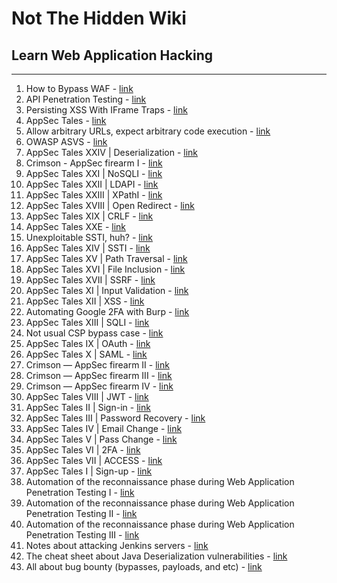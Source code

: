 # Not The Hidden Wiki

## Learn Web Application Hacking
-----

1. How to Bypass WAF - [link](https://hacken.io/discover/how-to-bypass-waf-hackenproof-cheat-sheet/#5_Mixed_Encoding_Technique)
2. API Penetration Testing - [link](https://www.apisecuniversity.com/courses/api-penetration-testing)
3. Persisting XSS With IFrame Traps - [link](https://www.trustedsec.com/blog/persisting-xss-with-iframe-traps)
4. AppSec Tales - [link](https://karol-mazurek95.medium.com/list/appsec-tales-c709435a44d0)
5. Allow arbitrary URLs, expect arbitrary code execution - [link](https://positive.security/blog/url-open-rce)
6. OWASP ASVS - [link](https://owasp.org/www-pdf-archive/OWASP_Application_Security_Verification_Standard_4.0-en.pdf)
7. AppSec Tales XXIV | Deserialization - [link](https://karol-mazurek95.medium.com/appsec-tales-xxiv-deserialization-841d6bfaa710?sk=v2%2F85af11fc-21bb-4d6f-97e6-43505a415c60)
8. Crimson - AppSec firearm I - [link](https://karol-mazurek95.medium.com/crimson-appsec-firearm-i-bc242a2a910?sk=v2%2F814fe456-f268-407e-a9ab-b7b41d7ae938)
9. AppSec Tales XXI | NoSQLI - [link](https://karol-mazurek95.medium.com/appsec-tales-xxi-nosqli-afeb4313c6e3?sk=v2%2F61f762bf-c211-4498-928a-c7c6e6c2e0cf)
10. AppSec Tales XXII | LDAPI - [link](https://karol-mazurek95.medium.com/appsec-tales-xxii-ldapi-fcef1f40e9b2?sk=v2%2Ff9cbd0f5-f439-4c10-b3f0-f6af95ee527c)
11. AppSec Tales XXIII | XPathI - [link](https://karol-mazurek95.medium.com/appsec-tales-xxiii-xpathi-ca6171826d2a?sk=v2%2Ff616987f-dc24-41c8-b58c-542cf02536e6)
12. AppSec Tales XVIII | Open Redirect - [link](https://karol-mazurek95.medium.com/appsec-tales-xviii-open-redirect-faef6106191f?sk=v2%2Fa92a2dc5-9dbf-4b4d-b9b8-5aa1975525b3)
13. AppSec Tales XIX | CRLF - [link](https://karol-mazurek95.medium.com/appsec-tales-xix-crlf-36f4e1bc877a?sk=v2%2Febf7c03f-ed3b-4766-8a57-4a3b75e9fde0)
14. AppSec Tales XXE - [link](https://karol-mazurek95.medium.com/appsec-tales-xx-e-783cead84034?sk=v2%2Fda79ff37-4ba5-43e6-967e-a2b32d59d682)
15. Unexploitable SSTI, huh? - [link](https://systemweakness.com/unexploitable-ssti-huh-d8f84eb11f64?sk=v2%2Fbe1024e6-24bf-4bd1-9108-8152b6526de4)
16. AppSec Tales XIV | SSTI - [link](https://karol-mazurek95.medium.com/appsec-tales-xiv-ssti-bfdd2e3d18e0?sk=v2%2F7f9e075b-8f8b-4073-8f3e-8fdee521a231)
17. AppSec Tales XV | Path Traversal - [link](https://karol-mazurek95.medium.com/appsec-tales-xv-path-traversal-f76f9a3ed6ff?sk=v2%2F2ab3d629-6ff3-4f37-ac02-3c888ae37901)
18. AppSec Tales XVI | File Inclusion - [link](https://karol-mazurek95.medium.com/appsec-tales-xvi-file-inclusion-8b3c68d1c9ef)
19. AppSec Tales XVII | SSRF - [link](https://karol-mazurek95.medium.com/appsec-tales-xvii-ssrf-35e3a08c278?sk=v2%2F90c04127-5765-40b8-8e24-793d53b13407)
20. AppSec Tales XI | Input Validation - [link](https://karol-mazurek95.medium.com/appsec-tales-xi-input-validation-f94fb911357d?sk=v2%2F710f013b-cc69-49f4-a95d-33d0ae2f98de)
21. AppSec Tales XII | XSS - [link](https://karol-mazurek95.medium.com/appsec-tales-xii-xss-dd5fcc717187?sk=v2%2F32b129f7-30a0-4252-be7e-34da143daf66)
22. Automating Google 2FA with Burp - [link](https://systemweakness.com/automating-goo2fa-60c2bcddfd45?sk=v2%2F2951d846-e169-4df6-b8fc-d8476236fd91)
23. AppSec Tales XIII | SQLI - [link](https://karol-mazurek95.medium.com/appsec-tales-xiii-sqli-483daf2be6c5?sk=v2%2F7d236317-35e2-4858-98bd-05d7488a1070)
24. Not usual CSP bypass case - [link](https://karol-mazurek95.medium.com/not-usual-csp-bypass-case-b538263e09d6?sk=v2%2Fed1e4205-8701-4547-8659-05e401b7c516)
25. AppSec Tales IX | OAuth - [link](https://karol-mazurek95.medium.com/appsec-tales-ix-oauth-5be70368ff9e?sk=v2%2F09cabc9e-de6a-446f-8bf4-fac904fcbf69)
26. AppSec Tales X | SAML - [link](https://karol-mazurek95.medium.com/appsec-tales-x-saml-78ecc368c5af?sk=v2%2Fc02cc906-f339-4e02-955d-6bfe0c1b3eea)
27. Crimson — AppSec firearm II - [link](https://karol-mazurek95.medium.com/crimson-appsec-firearm-ii-ef37cbff7ac3?sk=v2%2Fae03b001-cc98-4b00-b6ff-747d091c9463)
28. Crimson — AppSec firearm III - [link](https://karol-mazurek95.medium.com/crimson-appsec-firearm-iii-80f9b40e0dad?sk=v2%2F0808e73c-f298-4569-a623-e7ba9315ccac)
29. Crimson — AppSec firearm IV - [link](https://karol-mazurek95.medium.com/crimson-appsec-firearm-iv-6bca2dd2e80d?sk=v2%2F66a114a8-02a6-4f97-b049-dbbf872aea54)
30. AppSec Tales VIII | JWT - [link](https://karol-mazurek95.medium.com/appsec-tales-viii-jwt-7e28b8fc0dd2?sk=v2%2F610fa8ca-33a5-404d-a99b-4fddf489eec7)
31. AppSec Tales II | Sign-in - [link](https://karol-mazurek95.medium.com/appsec-tales-ii-sign-in-3e880f16c588?sk=v2%2Fd6fdb8ac-bcfa-4cd8-aa87-f28315655d23)
32. AppSec Tales III | Password Recovery - [link](https://karol-mazurek95.medium.com/appsec-tales-iii-password-recovery-5d68e1df4385?sk=v2%2F12a71c3a-d35b-4a20-bfbc-2637f810ae99)
33. AppSec Tales IV | Email Change - [link](https://karol-mazurek95.medium.com/appsec-tales-iv-email-change-c7c0ec867b6c?sk=v2%2F03013310-c058-4b8a-bf88-b11af72cedb3)
34. AppSec Tales V | Pass Change - [link](https://karol-mazurek95.medium.com/appsec-tales-v-pass-change-ad5762fe0c27?sk=v2%2F96adb38c-4797-40fe-8275-81bf3c95b63c)
35. AppSec Tales VI | 2FA - [link](https://karol-mazurek95.medium.com/appsec-tales-vi-2fa-dceb1a642028?sk=v2%2F44714926-0594-4071-9315-704826d7ffd8)
36. AppSec Tales VII | ACCESS - [link](https://karol-mazurek95.medium.com/appsec-tales-vii-access-c1aee52589cc?sk=v2%2Fb19d291e-3d40-4aba-a478-6218e18d8376)
37. AppSec Tales I | Sign-up - [link](https://karol-mazurek95.medium.com/appsec-tales-i-sign-up-de279f4a4354?sk=v2%2F42c3d958-5a6d-4312-aa84-73e6ae58af03)
38. Automation of the reconnaissance phase during Web Application Penetration Testing I - [link](https://karol-mazurek95.medium.com/automation-of-the-reconnaissance-phase-during-web-application-penetration-testing-i-574fd9dce53e?sk=v2%2F6ea16a44-edc9-4018-86d1-70430ec55f6e)
39. Automation of the reconnaissance phase during Web Application Penetration Testing II - [link](https://karol-mazurek95.medium.com/automation-of-the-reconnaissance-phase-during-web-application-penetration-testing-ii-4336bd4ca73b?sk=v2%2F40f883ed-400a-4978-89ba-32f8c7cf2615)
40. Automation of the reconnaissance phase during Web Application Penetration Testing III - [link](https://karol-mazurek95.medium.com/automation-of-the-reconnaissance-phase-during-web-application-penetration-testing-iii-2823b16f38cc?sk=v2%2Ff4b521a8-ab9b-4b02-b39c-8fa1a501b39e)
41. Notes about attacking Jenkins servers - [link](https://github.com/gquere/pwn_jenkins)
42. The cheat sheet about Java Deserialization vulnerabilities - [link](https://github.com/GrrrDog/Java-Deserialization-Cheat-Sheet)
43. All about bug bounty (bypasses, payloads, and etc) - [link](https://github.com/daffainfo/AllAboutBugBounty)